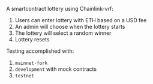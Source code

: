 A smartcontract lottery using Chainlink-vrf:

1. Users can enter lottery with ETH based on a USD fee
2. An admin will choose when the lottery starts
3. The lottery will select a random winner
4. Lottery resets

Testing accomplished with:
1. `mainnet-fork`
2. `development` with mock contracts
3. `testnet`